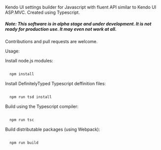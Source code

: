 

Kendo UI settings builder for Javascript with fluent API similar to Kendo UI ASP.MVC.
Created using Typescript.


##### *Note: This software is in alpha stage and under development. It is not ready for production use. It may even not work at all.*


Contributions and pull requests are welcome.


Usage:

Install node.js modules:
  ```bash
  
    npm install
  ```

Install DefinitelyTyped Typescript deffinition files:
  ```bash
  
    npm run tsd install
  ```

Build using the Typescript compiler:
  ```bash
  
    npm run tsc
  ```
  
Build distributable packages (using Webpack):
  ```bash
  
    npm run build
  ```

